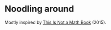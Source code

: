 # Noodling around

Mostly inspired by <a href="https://www.goodreads.com/book/show/25244256-this-is-not-a-maths-book?from_search=true&from_srp=true&qid=xVH9hDoHAh&rank=1">This Is Not a Math Book</a> (2015). 
